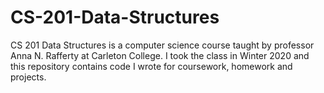 # CS-201-Data-Structures

CS 201 Data Structures is a computer science course taught by professor Anna N. Rafferty at Carleton College. I took the class in Winter 2020 and this repository contains code I wrote for coursework, homework and projects.
